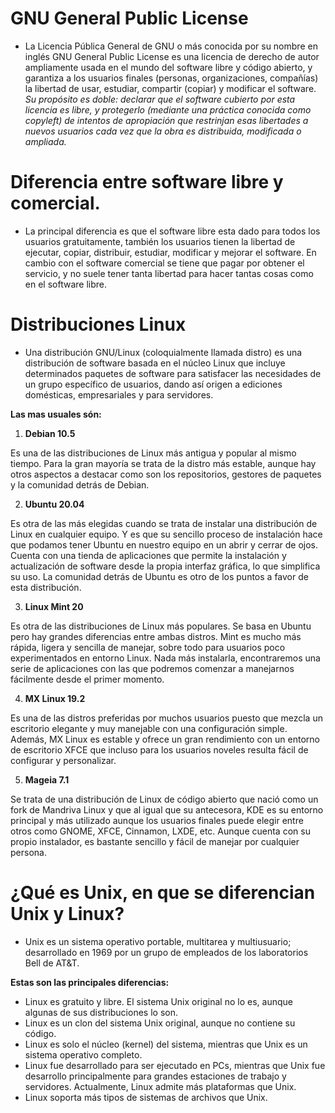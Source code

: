 
# GNU General Public License
* La Licencia Pública General de GNU o más conocida por su nombre en inglés GNU General Public License es una 
licencia de derecho de autor ampliamente usada en el mundo del software libre y código abierto, y garantiza a los usuarios finales (personas, organizaciones,
compañías) la libertad de usar, estudiar, compartir (copiar) y modificar el software.  
_Su propósito es doble: declarar que el software cubierto por esta licencia
es libre, y protegerlo (mediante una práctica conocida como copyleft) de intentos de apropiación que restrinjan esas libertades a nuevos usuarios cada vez que la
obra es distribuida, modificada o ampliada._

 # Diferencia entre software libre y comercial.
 * La principal diferencia es que el software libre esta dado para todos los usuarios gratuitamente, también los usuarios tienen la libertad de ejecutar, copiar, distribuir, estudiar, modificar y mejorar el software. En cambio con el software comercial se tiene que pagar por obtener el servicio, y no suele tener tanta libertad para hacer tantas cosas como en el software libre.
  
# Distribuciones Linux
* Una distribución GNU/Linux (coloquialmente llamada distro) es una distribución de software basada en el núcleo Linux que incluye determinados paquetes de software para satisfacer las necesidades de un grupo específico de usuarios, dando así origen a ediciones domésticas, empresariales y para servidores.  
  
**Las mas usuales són:**
 1. **Debian 10.5**
   
Es una de las distribuciones de Linux más antigua y popular al mismo tiempo. Para la gran mayoría se trata de la distro más estable, aunque hay otros aspectos a destacar como son los repositorios, gestores de paquetes y la comunidad detrás de Debian. 
  
 2. **Ubuntu 20.04**
   
Es otra de las más elegidas cuando se trata de instalar una distribución de Linux en cualquier equipo. Y es que su sencillo proceso de instalación hace que podamos tener Ubuntu en nuestro equipo en un abrir y cerrar de ojos. Cuenta con una tienda de aplicaciones que permite la instalación y actualización de software desde la propia interfaz gráfica, lo que simplifica su uso. La comunidad detrás de Ubuntu es otro de los puntos a favor de esta distribución. 
  
 3. **Linux Mint 20**
   
Es otra de las distribuciones de Linux más populares. Se basa en Ubuntu pero hay grandes diferencias entre ambas distros. Mint es mucho más rápida, ligera y sencilla de manejar, sobre todo para usuarios poco experimentados en entorno Linux. Nada más instalarla, encontraremos una serie de aplicaciones con las que podremos comenzar a manejarnos fácilmente desde el primer momento.  
  
 4. **MX Linux 19.2**
   
Es una de las distros preferidas por muchos usuarios puesto que mezcla un escritorio elegante y muy manejable con una configuración simple. Además, MX Linux es estable y ofrece un gran rendimiento con un entorno de escritorio XFCE que incluso para los usuarios noveles resulta fácil de configurar y personalizar.  
  
 5. **Mageia 7.1**
   
Se trata de una distribución de Linux de código abierto que nació como un fork de Mandriva Linux y que al igual que su antecesora, KDE es su entorno principal y más utilizado aunque los usuarios finales puede elegir entre otros como GNOME, XFCE, Cinnamon, LXDE, etc. Aunque cuenta con su propio instalador, es bastante sencillo y fácil de manejar por cualquier persona.  
   
# ¿Qué es Unix, en que se diferencian Unix y Linux?
* Unix es un sistema operativo portable, multitarea y multiusuario; desarrollado en 1969 por un grupo de empleados de los laboratorios Bell de AT&T.
  
**Estas son las principales diferencias:**

* Linux es gratuito y libre. El sistema Unix original no lo es, aunque algunas de sus distribuciones lo son.
* Linux es un clon del sistema Unix original, aunque no contiene su código.
* Linux es solo el núcleo (kernel) del sistema, mientras que Unix es un sistema operativo completo.
* Linux fue desarrollado para ser ejecutado en PCs, mientras que Unix fue desarrollo principalmente para grandes estaciones de trabajo y servidores.
   Actualmente, Linux admite más plataformas que Unix.
* Linux soporta más tipos de sistemas de archivos que Unix.
